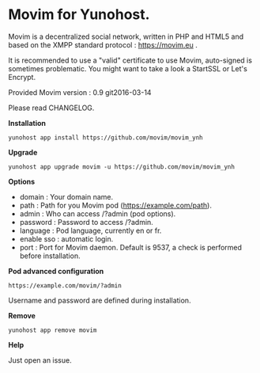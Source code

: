 Movim for Yunohost.
==========

Movim is a decentralized social network, written in PHP and HTML5 and based on the XMPP standard protocol : https://movim.eu .

It is recommended to use a "valid" certificate to use Movim, auto-signed is sometimes problematic. You might want to take a look a StartSSL or Let's Encrypt.

Provided Movim version : 0.9 git2016-03-14

Please read CHANGELOG.

**Installation**

    yunohost app install https://github.com/movim/movim_ynh

**Upgrade**

    yunohost app upgrade movim -u https://github.com/movim/movim_ynh

**Options**

* domain : Your domain name.
* path : Path for you Movim pod (https://example.com/path).
* admin : Who can access /?admin (pod options).
* password : Password to access /?admin.
* language : Pod language, currently en or fr.
* enable sso : automatic login.
* port : Port for Movim daemon. Default is 9537, a check is performed before installation.

**Pod advanced configuration**

    https://example.com/movim/?admin

Username and password are defined during installation.

**Remove**

    yunohost app remove movim

**Help**

Just open an issue.
